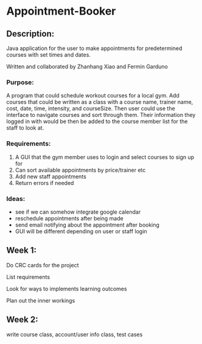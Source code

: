 # Appointment-Booker
## Description:
Java application for the user to make appointments for predetermined courses with set times and dates.

Written and collaborated by Zhanhang Xiao and Fermin Garduno

### Purpose:
A program that could schedule workout courses for a local gym. Add courses that could be written as a class with a course name, trainer name, cost, date, time, intensity, and courseSize. Then user could use the interface to navigate courses and sort through them. Their information they logged in with would be then be added to the course member list for the staff to look at.

### Requirements:
1. A GUI that the gym member uses to login and select courses to sign up for
2. Can sort available appointments by price/trainer etc
3. Add new staff appointments
4. Return errors if needed

### Ideas:
  * see if we can somehow integrate google calendar
  * reschedule appointments after being made
  * send email notifying about the appointment after booking
  * GUI will be different depending on user or staff login

## Week 1:
Do CRC cards for the project

List requirements

Look for ways to implements learning outcomes

Plan out the inner workings

## Week 2:
write course class, account/user info class, test cases
